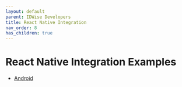 ```yaml
---
layout: default
parent: IDWise Developers
title: React Native Integration
nav_order: 8
has_children: true
---
```


# React Native Integration Examples 
* [Android](https://idwi.se/android)
